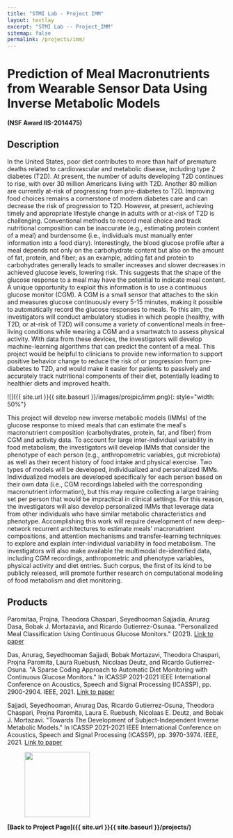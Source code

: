 ```yaml
---
title: "STMI Lab - Project IMM"
layout: textlay
excerpt: "STMI Lab -- Project_IMM"
sitemap: false
permalink: /projects/imm/
---
```


# Prediction of Meal Macronutrients from Wearable Sensor Data Using Inverse Metabolic Models #

**(NSF Award IIS-2014475)**

## Description ##

In the United States, poor diet contributes to more than half of premature deaths related to cardiovascular and metabolic disease, including type 2 diabetes (T2D). At present, the number of adults developing T2D continues to rise, with over 30 million Americans living with T2D. Another 80 million are currently at-risk of progressing from pre-diabetes to T2D. Improving food choices remains a cornerstone of modern diabetes care and can decrease the risk of progression to T2D. However, at present, achieving timely and appropriate lifestyle change in adults with or at-risk of T2D is challenging. Conventional methods to record meal choice and track nutritional composition can be inaccurate (e.g., estimating protein content of a meal) and burdensome (i.e., individuals must manually enter information into a food diary). Interestingly, the blood glucose profile after a meal depends not only on the carbohydrate content but also on the amount of fat, protein, and fiber; as an example, adding fat and protein to carbohydrates generally leads to smaller increases and slower decreases in achieved glucose levels, lowering risk. This suggests that the shape of the glucose response to a meal may have the potential to indicate meal content. A unique opportunity to exploit this information is to use a continuous glucose monitor (CGM). A CGM is a small sensor that attaches to the skin and measures glucose continuously every 5-15 minutes, making it possible to automatically record the glucose responses to meals. To this aim, the investigators will conduct ambulatory studies in which people (healthy, with T2D, or at-risk of T2D) will consume a variety of conventional meals in free-living conditions while wearing a CGM and a smartwatch to assess physical activity. With data from these devices, the investigators will develop machine-learning algorithms that can predict the content of a meal. This project would be helpful to clinicians to provide new information to support positive behavior change to reduce the risk of or progression from pre-diabetes to T2D, and would make it easier for patients to passively and accurately track nutritional components of their diet, potentially leading to healthier diets and improved health.

<!-- <figure class="fourth">
  <img src="{{ site.url }}{{ site.baseurl }}/images/projpic/imm.png" style="width: 70%; float: center; margin: 10px">
</figure> -->
![]({{ site.url }}{{ site.baseurl }}/images/projpic/imm.png){: style="width: 50%"}

This project will develop new inverse metabolic models (IMMs) of the glucose response to mixed meals that can estimate the meal's macronutrient composition (carbohydrates, protein, fat, and fiber) from CGM and activity data. To account for large inter-individual variability in food metabolism, the investigators will develop IMMs that consider the phenotype of each person (e.g., anthropometric variables, gut microbiota) as well as their recent history of food intake and physical exercise. Two types of models will be developed, individualized and personalized IMMs. Individualized models are developed specifically for each person based on their own data (i.e., CGM recordings labeled with the corresponding macronutrient information), but this may require collecting a large training set per person that would be impractical in clinical settings. For this reason, the investigators will also develop personalized IMMs that leverage data from other individuals who have similar metabolic characteristics and phenotype. Accomplishing this work will require development of new deep-network recurrent architectures to estimate meals' macronutrient compositions, and attention mechanisms and transfer-learning techniques to explore and explain inter-individual variability in food metabolism. The investigators will also make available the multimodal de-identified data, including CGM recordings, anthropometric and phenotype variables, physical activity and diet entries. Such corpus, the first of its kind to be publicly released, will promote further research on computational modeling of food metabolism and diet monitoring.

## Products ##
<!-- using Chicago reference style from google scholar -->
Paromitaa, Projna, Theodora Chaspari, Seyedhooman Sajjadia, Anurag Dasa, Bobak J. Mortazavia, and Ricardo Gutierrez-Osunaa. "Personalized Meal Classification Using Continuous Glucose Monitors." (2021). [Link to paper](http://ceur-ws.org/Vol-2903/IUI21WS-HEALTHI-10.pdf)

Das, Anurag, Seyedhooman Sajjadi, Bobak Mortazavi, Theodora Chaspari, Projna Paromita, Laura Ruebush, Nicolaas Deutz, and Ricardo Gutierrez-Osuna. "A Sparse Coding Approach to Automatic Diet Monitoring with Continuous Glucose Monitors." In ICASSP 2021-2021 IEEE International Conference on Acoustics, Speech and Signal Processing (ICASSP), pp. 2900-2904. IEEE, 2021. [Link to paper](https://ieeexplore.ieee.org/abstract/document/9414452)

Sajjadi, Seyedhooman, Anurag Das, Ricardo Gutierrez-Osuna, Theodora Chaspari, Projna Paromita, Laura E. Ruebush, Nicolaas E. Deutz, and Bobak J. Mortazavi. "Towards The Development of Subject-Independent Inverse Metabolic Models." In ICASSP 2021-2021 IEEE International Conference on Acoustics, Speech and Signal Processing (ICASSP), pp. 3970-3974. IEEE, 2021. [Link to paper](https://ieeexplore.ieee.org/abstract/document/9413829)

<figure class="fourth">
  <img src="{{ site.url }}{{ site.baseurl }}/images/logopic/Logo_NSF.png" style="width: 150px">
</figure>

**[Back to Project Page]({{ site.url }}{{ site.baseurl }}/projects/)**
